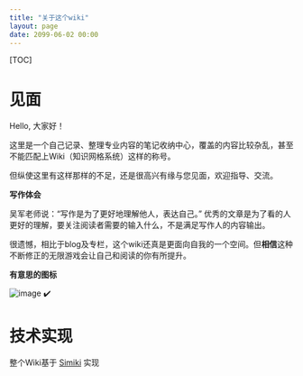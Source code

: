 ```yaml
---
title: "关于这个wiki"
layout: page
date: 2099-06-02 00:00
---
```


[TOC]

# 见面

Hello, 大家好！

这里是一个自己记录、整理专业内容的笔记收纳中心，覆盖的内容比较杂乱，甚至不能匹配上Wiki（知识网格系统）这样的称号。

但纵使这里有这样那样的不足，还是很高兴有缘与您见面，欢迎指导、交流。


**写作体会**

吴军老师说：“写作是为了更好地理解他人，表达自己。”
优秀的文章是为了看的人更好的理解，要关注阅读者需要的输入什么，不是满足写作人的内容输出。


很遗憾，相比于blog及专栏，这个wiki还真是更面向自我的一个空间。但**相信**这种不断修正的无限游戏会让自己和阅读的你有所提升。

**有意思的图标**

![image](https://img.shields.io/badge/图学习-PyG-blue.svg)
✔️

# 技术实现

整个Wiki基于 [Simiki](http://simiki.org/) 实现




